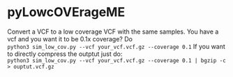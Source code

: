 # pyLowcOVErageME
Convert a VCF to a low coverage VCF with the same samples.
You have a vcf and you want it to be 0.1x coverage? Do \
`python3 sim_low_cov.py --vcf your_vcf.vcf.gz --coverage 0.1`
If you want to directly compress the outptut just do: \
`python3 sim_low_cov.py --vcf your_vcf.vcf.gz --coverage 0.1 | bgzip -c > ouptut.vcf.gz`